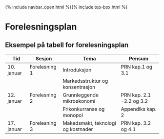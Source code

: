 {% include navbar_open.html %}{% include top-box.html %}
# Forelesningsplan  


## Eksempel på tabell for forelesningsplan

| Tid        | Sesjon       | Tema                   | Pensum         |
|------------|--------------|------------------------|----------------|
|10. januar  |Forelesning 1 |Introduksjon            |PRN kap.1 og 3.1
|            |              |Markedsstruktur og konsentrasjon              
|12. januar  |Forelesning 2 |Grunnleggende mikroøkonomi|PRN kap. 2.1 -2.2 og 3.2|
|            |              |Frikonkurranse og monopol|Appendiks kap. 2|
|17. januar |Forelesning 3|Makedsmakt, teknologi og kostnader|PRN kap. 3.2 og 4.1|    




